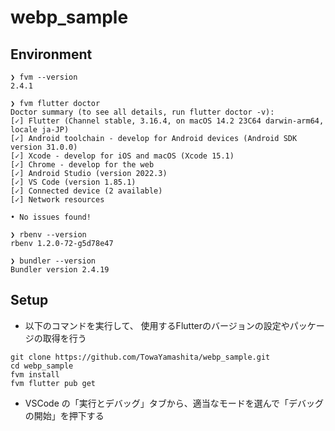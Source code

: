 # webp_sample

## Environment

```shell
❯ fvm --version
2.4.1

❯ fvm flutter doctor
Doctor summary (to see all details, run flutter doctor -v):
[✓] Flutter (Channel stable, 3.16.4, on macOS 14.2 23C64 darwin-arm64, locale ja-JP)
[✓] Android toolchain - develop for Android devices (Android SDK version 31.0.0)
[✓] Xcode - develop for iOS and macOS (Xcode 15.1)
[✓] Chrome - develop for the web
[✓] Android Studio (version 2022.3)
[✓] VS Code (version 1.85.1)
[✓] Connected device (2 available)
[✓] Network resources

• No issues found!

❯ rbenv --version
rbenv 1.2.0-72-g5d78e47

❯ bundler --version
Bundler version 2.4.19
```

## Setup
- 以下のコマンドを実行して、 使用するFlutterのバージョンの設定やパッケージの取得を行う

```shell
git clone https://github.com/TowaYamashita/webp_sample.git
cd webp_sample
fvm install
fvm flutter pub get
```

- VSCode の「実行とデバッグ」タブから、適当なモードを選んで「デバッグの開始」を押下する
